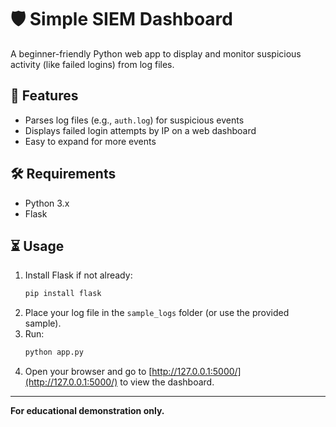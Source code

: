# 🛡️ Simple SIEM Dashboard

A beginner-friendly Python web app to display and monitor suspicious activity (like failed logins) from log files.

## 🚀 Features
- Parses log files (e.g., `auth.log`) for suspicious events
- Displays failed login attempts by IP on a web dashboard
- Easy to expand for more events

## 🛠️ Requirements
- Python 3.x
- Flask

## ⏳ Usage

1. Install Flask if not already:
   ```bash
   pip install flask
   ```
2. Place your log file in the `sample_logs` folder (or use the provided sample).
3. Run:
   ```bash
   python app.py
   ```
4. Open your browser and go to [http://127.0.0.1:5000/](http://127.0.0.1:5000/) to view the dashboard.

---

**For educational demonstration only.**
